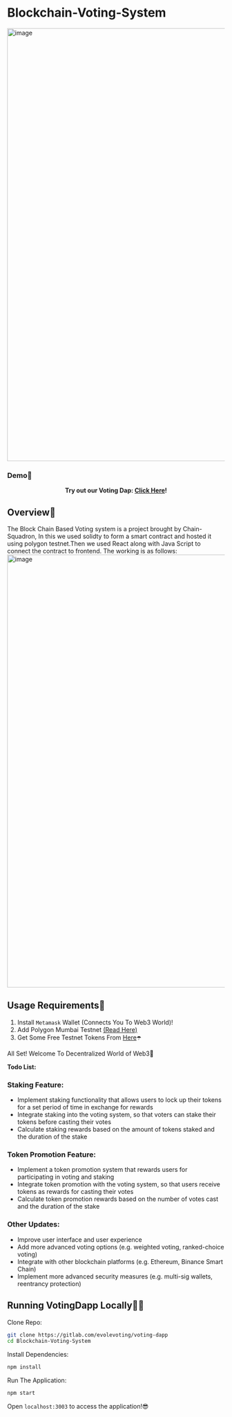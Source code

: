 Blockchain-Voting-System
=======
<img width="1000" alt="image" src="https://github.com/SamarthGhante/Blockchain-Voting-System/assets/144468120/fa05aacb-7e88-41ae-8056-622a599e6487">


### Demo👀

<div align="center" >

 <strong>Try out our Voting Dap:  <a href="https://votingdapp-chainsquadron.vercel.app/">Click Here</a>!</strong>


 
</div>

## Overview💜
The Block Chain Based Voting system is a project brought by Chain-Squadron, In this we used solidty to form a smart contract
 and hosted it using polygon testnet.Then we used React along with Java Script to connect the contract to frontend.
The working is as follows:
<img width="1000" alt="image" src="https://github.com/SamarthGhante/Blockchain-Voting-System/assets/144468120/c7f191e1-5103-4afc-8425-3b4a6d7d1508">


## Usage Requirements🤖
1. Install `Metamask` Wallet (Connects You To Web3 World)!
2. Add Polygon Mumbai Testnet <a href="https://www.alchemy.com/overviews/mumbai-testnet">(Read Here)</a></strong>
3. Get Some Free Testnet Tokens From <a href="https://mumbaifaucet.com/">Here</a></strong>☂️
<p>All Set! Welcome To Decentralized World of Web3🤩</p>


**Todo List:**

### Staking Feature:

* Implement staking functionality that allows users to lock up their tokens for a set period of time in exchange for rewards
* Integrate staking into the voting system, so that voters can stake their tokens before casting their votes
* Calculate staking rewards based on the amount of tokens staked and the duration of the stake

### Token Promotion Feature:

* Implement a token promotion system that rewards users for participating in voting and staking
* Integrate token promotion with the voting system, so that users receive tokens as rewards for casting their votes
* Calculate token promotion rewards based on the number of votes cast and the duration of the stake

### Other Updates:

* Improve user interface and user experience
* Add more advanced voting options (e.g. weighted voting, ranked-choice voting)
* Integrate with other blockchain platforms (e.g. Ethereum, Binance Smart Chain)
* Implement more advanced security measures (e.g. multi-sig wallets, reentrancy protection)


## Running VotingDapp Locally👨‍💻

Clone Repo:

```sh
git clone https://gitlab.com/evolevoting/voting-dapp
cd Blockchain-Voting-System
```

Install Dependencies:

```sh
npm install
```

Run The Application:

```sh
npm start
```
 Open `localhost:3003` to access the application!😎


